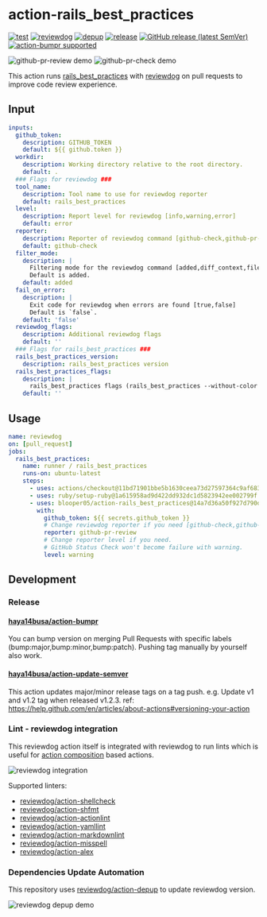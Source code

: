 # action-rails_best_practices

[![test](https://img.shields.io/github/actions/workflow/status/blooper05/action-rails_best_practices/test.yml?branch=main&label=test&logo=github&style=flat-square)](https://github.com/blooper05/action-rails_best_practices/actions?query=workflow:test)
[![reviewdog](https://img.shields.io/github/actions/workflow/status/blooper05/action-rails_best_practices/reviewdog.yml?branch=main&label=reviewdog&logo=github&style=flat-square)](https://github.com/blooper05/action-rails_best_practices/actions?query=workflow:reviewdog)
[![depup](https://img.shields.io/github/actions/workflow/status/blooper05/action-rails_best_practices/depup.yml?branch=main&label=depup&logo=github&style=flat-square)](https://github.com/blooper05/action-rails_best_practices/actions?query=workflow:depup)
[![release](https://img.shields.io/github/actions/workflow/status/blooper05/action-rails_best_practices/release.yml?branch=main&label=release&logo=github&style=flat-square)](https://github.com/blooper05/action-rails_best_practices/actions?query=workflow:release)
[![GitHub release (latest SemVer)](https://img.shields.io/github/v/release/blooper05/action-rails_best_practices?logo=github&sort=semver&style=flat-square)](https://github.com/blooper05/action-rails_best_practices/releases)
[![action-bumpr supported](https://img.shields.io/badge/bumpr-supported-ff69b4?logo=github&style=flat-square)](https://github.com/haya14busa/action-bumpr)

![github-pr-review demo](https://user-images.githubusercontent.com/5299525/171834705-b2517107-e616-4289-8ed9-4e160164701c.png)
![github-pr-check demo](https://user-images.githubusercontent.com/5299525/171834709-130da062-3518-4b28-9a1c-24b58fe686b4.png)

This action runs [rails_best_practices] with [reviewdog] on pull requests to improve
code review experience.

[rails_best_practices]:https://github.com/flyerhzm/rails_best_practices
[reviewdog]:https://github.com/reviewdog/reviewdog

## Input

```yaml
inputs:
  github_token:
    description: GITHUB_TOKEN
    default: ${{ github.token }}
  workdir:
    description: Working directory relative to the root directory.
    default: .
  ### Flags for reviewdog ###
  tool_name:
    description: Tool name to use for reviewdog reporter
    default: rails_best_practices
  level:
    description: Report level for reviewdog [info,warning,error]
    default: error
  reporter:
    description: Reporter of reviewdog command [github-check,github-pr-review,github-pr-check].
    default: github-check
  filter_mode:
    description: |
      Filtering mode for the reviewdog command [added,diff_context,file,nofilter].
      Default is added.
    default: added
  fail_on_error:
    description: |
      Exit code for reviewdog when errors are found [true,false]
      Default is `false`.
    default: 'false'
  reviewdog_flags:
    description: Additional reviewdog flags
    default: ''
  ### Flags for rails_best_practices ###
  rails_best_practices_version:
    description: rails_best_practices version
  rails_best_practices_flags:
    description: |
      rails_best_practices flags (rails_best_practices --without-color --silent . <rails_best_practices_flags>)
    default: ''
```

## Usage

```yaml
name: reviewdog
on: [pull_request]
jobs:
  rails_best_practices:
    name: runner / rails_best_practices
    runs-on: ubuntu-latest
    steps:
      - uses: actions/checkout@11bd71901bbe5b1630ceea73d27597364c9af683  # v4.2.2
      - uses: ruby/setup-ruby@1a615958ad9d422dd932dc1d5823942ee002799f  # v1.227.0
      - uses: blooper05/action-rails_best_practices@14a7d36a50f927d790d08ca78009468711e62055  # v1.0.3
        with:
          github_token: ${{ secrets.github_token }}
          # Change reviewdog reporter if you need [github-check,github-pr-review,github-pr-check].
          reporter: github-pr-review
          # Change reporter level if you need.
          # GitHub Status Check won't become failure with warning.
          level: warning
```

## Development

### Release

#### [haya14busa/action-bumpr](https://github.com/haya14busa/action-bumpr)

You can bump version on merging Pull Requests with specific labels (bump:major,bump:minor,bump:patch).
Pushing tag manually by yourself also work.

#### [haya14busa/action-update-semver](https://github.com/haya14busa/action-update-semver)

This action updates major/minor release tags on a tag push.
e.g. Update v1 and v1.2 tag when released v1.2.3.
ref: <https://help.github.com/en/articles/about-actions#versioning-your-action>

### Lint - reviewdog integration

This reviewdog action itself is integrated with reviewdog to run lints
which is useful for [action composition] based actions.

[action composition]:https://docs.github.com/en/actions/creating-actions/creating-a-composite-action

![reviewdog integration](https://user-images.githubusercontent.com/3797062/72735107-7fbb9600-3bde-11ea-8087-12af76e7ee6f.png)

Supported linters:

- [reviewdog/action-shellcheck](https://github.com/reviewdog/action-shellcheck)
- [reviewdog/action-shfmt](https://github.com/reviewdog/action-shfmt)
- [reviewdog/action-actionlint](https://github.com/reviewdog/action-actionlint)
- [reviewdog/action-yamllint](https://github.com/reviewdog/action-yamllint)
- [reviewdog/action-markdownlint](https://github.com/reviewdog/action-markdownlint)
- [reviewdog/action-misspell](https://github.com/reviewdog/action-misspell)
- [reviewdog/action-alex](https://github.com/reviewdog/action-alex)

### Dependencies Update Automation

This repository uses [reviewdog/action-depup] to update reviewdog version.

[reviewdog/action-depup]:https://github.com/reviewdog/action-depup

![reviewdog depup demo](https://user-images.githubusercontent.com/3797062/73154254-170e7500-411a-11ea-8211-912e9de7c936.png)
